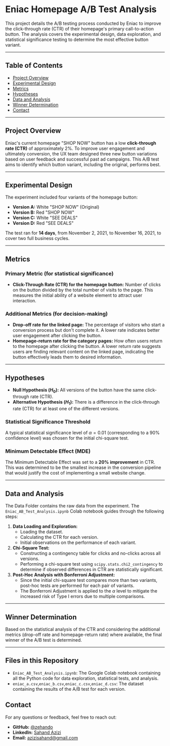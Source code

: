 # Eniac Homepage A/B Test Analysis

This project details the A/B testing process conducted by Eniac to improve the click-through rate (CTR) of their homepage's primary call-to-action button. The analysis covers the experimental design, data exploration, and statistical significance testing to determine the most effective button variant.

---

## Table of Contents

* [Project Overview](#project-overview)
* [Experimental Design](#experimental-design)
* [Metrics](#metrics)
* [Hypotheses](#hypotheses)
* [Data and Analysis](#data-and-analysis)
* [Winner Determination](#winner-determination)
* [Contact](#contact)

---

## Project Overview

Eniac's current homepage "SHOP NOW" button has a low **click-through rate (CTR)** of approximately 2%. To improve user engagement and ultimately conversion, the UX team designed three new button variations based on user feedback and successful past ad campaigns. This A/B test aims to identify which button variant, including the original, performs best.

---

## Experimental Design

The experiment included four variants of the homepage button:

* **Version A:** White "SHOP NOW" (Original)
* **Version B:** Red "SHOP NOW"
* **Version C:** White "SEE DEALS"
* **Version D:** Red "SEE DEALS"

The test ran for **14 days**, from November 2, 2021, to November 16, 2021, to cover two full business cycles.

---

## Metrics

### Primary Metric (for statistical significance)

* **Click-Through Rate (CTR) for the homepage button:** Number of clicks on the button divided by the total number of visits to the page. This measures the initial ability of a website element to attract user interaction.

### Additional Metrics (for decision-making)

* **Drop-off rate for the linked page:** The percentage of visitors who start a conversion process but don't complete it. A lower rate indicates better user engagement after clicking the button.
* **Homepage-return rate for the category pages:** How often users return to the homepage after clicking the button. A lower return rate suggests users are finding relevant content on the linked page, indicating the button effectively leads them to desired information.

---

## Hypotheses

* **Null Hypothesis ($H_0$):** All versions of the button have the same click-through rate (CTR).
* **Alternative Hypothesis ($H_1$):** There is a difference in the click-through rate (CTR) for at least one of the different versions.

### Statistical Significance Threshold

A typical statistical significance level of $\alpha = 0.01$ (corresponding to a 90% confidence level) was chosen for the initial chi-square test.

### Minimum Detectable Effect (MDE)

The Minimum Detectable Effect was set to a **20% improvement** in CTR. This was determined to be the smallest increase in the conversion pipeline that would justify the cost of implementing a small website change.

---

## Data and Analysis

The Data Folder contains the raw data from the experiment. The `Eniac_AB_Test_Analysis.ipynb` Colab notebook guides through the following steps:

1.  **Data Loading and Exploration:**
    * Loading the dataset.
    * Calculating the CTR for each version.
    * Initial observations on the performance of each variant.
2.  **Chi-Square Test:**
    * Constructing a contingency table for clicks and no-clicks across all versions.
    * Performing a chi-square test using `scipy.stats.chi2_contingency` to determine if observed differences in CTR are statistically significant.
3.  **Post-Hoc Analysis with Bonferroni Adjustment:**
    * Since the initial chi-square test compares more than two variants, post-hoc tests are performed for each pair of variants.
    * The Bonferroni Adjustment is applied to the $\alpha$ level to mitigate the increased risk of Type I errors due to multiple comparisons.

---

## Winner Determination

Based on the statistical analysis of the CTR and considering the additional metrics (drop-off rate and homepage-return rate) where available, the final winner of the A/B test is determined.


---

## Files in this Repository

* `Eniac_AB_Test_Analysis.ipynb`: The Google Colab notebook containing all the Python code for data exploration, statistical tests, and analysis.
* `eniac_a.csv`,`eniac_b.csv`,`eniac_c.csv`,`eniac_d.csv`: The dataset containing the results of the A/B test for each version.

## Contact

For any questions or feedback, feel free to reach out:

* **GitHub:** [@zehando](https://github.com/zehando)
* **LinkedIn:** [Sahand Azizi](https://www.linkedin.com/in/sahandazizi/)
* **Email:** azizisahand@gmail.com
